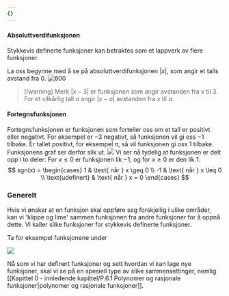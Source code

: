 ```yaml
---
{}
---
```


#### Absoluttverdifunksjonen

Stykkevis definerte funksjoner kan betraktes som et lappverk av flere funksjoner. 

La oss begynne med å se på absoluttverdifunksjonen $|x|$, som angir et talls avstand fra 0.
![600](/Files/absoluttfunksjonen.svg)
> [!warning] Merk 
> $|x-3|$ er funksjonen som angir avstanden fra $x$ til $3$. For et vilkårlig tall $a$ angir $|x-a|$ avstanden fra $x$ til $a$.

#### Fortegnsfunksjonen

Fortegnsfunksjonen er funksjonen som forteller oss om et tall er positivt eller negativt. For eksempel er $-3$ negativt, så funksjonen vil gi oss $-1$ tilbake. Er tallet positivt, for eksempel $\pi$, så vil funksjonen gi oss $1$ tilbake. Funksjonens graf ser derfor slik ut. 
![](/Files/fortegnsfunksjone.svg)
Vi ser nå tydelig at funksjonen er delt opp i to deler: For $x\leq 0$ er funksjonen lik $-1$, og for $x \geq 0$ er den lik $1$. 
$$
sgn(x) = \begin{cases} 1 & \text{ når } x \geq 0 \\
-1 & \text{ når } x \leq 0 \\
\text{udefinert} & \text{ når } x = 0
\end{cases}
$$

### Generelt

Hvis vi ønsker at en funksjon skal oppføre seg forskjellig i ulike områder, kan vi 'klippe og lime' sammen funksjonen fra andre funksjoner for å oppnå dette. Vi kaller slike funksjoner for stykkevis definerte funksjoner.

Ta for eksempel funksjonene under

![](/Files/stykkvisefunk.svg)

Nå som vi har definert funksjoner og sett hvordan vi kan lage nye funksjoner, skal vi se på en spesiell type av slike sammensettinger, nemlig [[Kapittel 0 - innledende kapittel/P.6.1 Polynomer og rasjonale funksjoner|polynomer og rasjonale funksjoner]].
